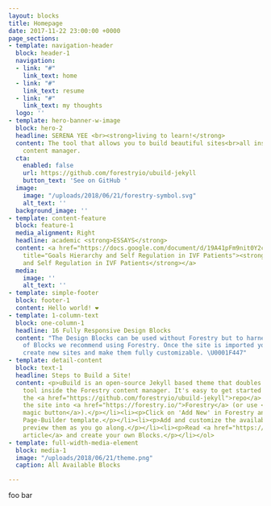 ```yaml
---
layout: blocks
title: Homepage
date: 2017-11-22 23:00:00 +0000
page_sections:
- template: navigation-header
  block: header-1
  navigation:
  - link: "#"
    link_text: home
  - link: "#"
    link_text: resume
  - link: "#"
    link_text: my thoughts
  logo: ''
- template: hero-banner-w-image
  block: hero-2
  headline: SERENA YEE <br><strong>living to learn!</strong>
  content: The tool that allows you to build beautiful sites<br>all inside Forestry's
    content manager.
  cta:
    enabled: false
    url: https://github.com/forestryio/ubuild-jekyll
    button_text: 'See on GitHub '
  image:
    image: "/uploads/2018/06/21/forestry-symbol.svg"
    alt_text: ''
  background_image: ''
- template: content-feature
  block: feature-1
  media_alignment: Right
  headline: academic <strong>ESSAYS</strong>
  content: <a href="https://docs.google.com/document/d/19A41pFm9nit0Y2cwbuAxcwXFBKq6qB9mUyPgoGjaryU/edit?usp=sharing"
    title="Goals Hierarchy and Self Regulation in IVF Patients"><strong>Goals Hierarchy
    and Self Regulation in IVF Patients</strong></a>
  media:
    image: ''
    alt_text: ''
- template: simple-footer
  block: footer-1
  content: Hello world! ❤︎
- template: 1-column-text
  block: one-column-1
  headline: 16 Fully Responsive Design Blocks
  content: "The Design Blocks can be used without Forestry but to harness the power
    of Blocks we recommend using Forestry. Once the site is imported you can immediately
    create new sites and make them fully customizable. \U0001F447"
- template: detail-content
  block: text-1
  headline: Steps to Build a Site!
  content: <p>uBuild is an open-source Jekyll based theme that doubles as a builder
    tool inside the Forestry content manager. It's easy to get started!</p><ol><li><p>Fork
    the <a href="https://github.com/forestryio/ubuild-jekyll">repo</a> and import
    the site into <a href="https://forestry.io/">Forestry</a> (or use <a href="https://forestry.io/blog/ubuild-a-new-theme-for-static-sites-using-blocks#even-quicker-start">our
    magic button</a>).</p></li><li><p>Click on 'Add New' in Forestry and select the
    Page-Builder template.</p></li><li><p>Add and customize the available Blocks and
    preview them as you go along.</p></li><li><p>Read <a href="https://forestry.io/blog/ubuild-a-new-theme-for-static-sites-using-blocks/">our
    article</a> and create your own Blocks.</p></li></ol>
- template: full-width-media-element
  block: media-1
  image: "/uploads/2018/06/21/theme.png"
  caption: All Available Blocks

---
```

foo bar